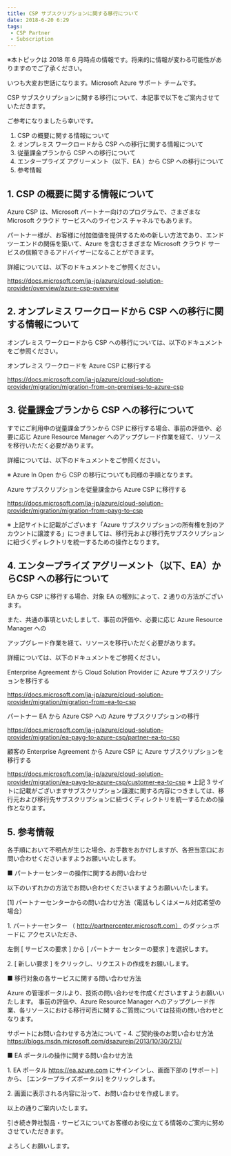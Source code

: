 ```yaml
---
title: CSP サブスクリプションに関する移行について
date: 2018-6-20 6:29
tags:
 - CSP Partner
 - Subscription
---
```

※本トピックは 2018 年 6 月時点の情報です。将来的に情報が変わる可能性がありますのでご了承ください。

いつも大変お世話になります。Microsoft Azure サポート チームです。

CSP サブスクリプションに関する移行について、本記事で以下をご案内させていただきます。

ご参考になりましたら幸いです。

1. CSP の概要に関する情報について
2. オンプレミス ワークロードから CSP への移行に関する情報について
3. 従量課金プランから CSP への移行について
4. エンタープライズ アグリーメント（以下、EA ）から CSP への移行について
5. 参考情報


## 1. CSP の概要に関する情報について

Azure CSP は、Microsoft パートナー向けのプログラムで、さまざまな Microsoft クラウド サービスへのライセンス チャネルでもあります。

パートナー様が、お客様に付加価値を提供するための新しい方法であり、エンドツーエンドの関係を築いて、Azure を含むさまざまな Microsoft クラウド サービスの信頼できるアドバイザーになることができます。

詳細については、以下のドキュメントをご参照ください。

https://docs.microsoft.com/ja-jp/azure/cloud-solution-provider/overview/azure-csp-overview

## 2. オンプレミス ワークロードから CSP への移行に関する情報について

オンプレミス ワークロードから CSP への移行については、以下のドキュメントをご参照ください。

オンプレミス ワークロードを Azure CSP に移行する

https://docs.microsoft.com/ja-jp/azure/cloud-solution-provider/migration/migration-from-on-premises-to-azure-csp

## 3. 従量課金プランから CSP への移行について

すでにご利用中の従量課金プランから CSP に移行する場合、事前の評価や、必要に応じ Azure Resource Manager へのアップグレード作業を経て、リソースを移行いただく必要があります。

詳細については、以下のドキュメントをご参照ください。

※ Azure In Open から CSP の移行についても同様の手順となります。

Azure サブスクリプションを従量課金から Azure CSP に移行する

https://docs.microsoft.com/ja-jp/azure/cloud-solution-provider/migration/migration-from-payg-to-csp

※ 上記サイトに記載がございます「Azure サブスクリプションの所有権を別のアカウントに譲渡する」につきましては、移行元および移行先サブスクリプションに紐づくディレクトリを統一するための操作となります。

## 4. エンタープライズ アグリーメント（以下、EA）からCSP への移行について

EA から CSP に移行する場合、対象 EA の種別によって、2 通りの方法がございます。

また、共通の事項といたしまして、事前の評価や、必要に応じ Azure Resource Manager への

アップグレード作業を経て、リソースを移行いただく必要があります。

詳細については、以下のドキュメントをご参照ください。

Enterprise Agreement から Cloud Solution Provider に Azure サブスクリプションを移行する

https://docs.microsoft.com/ja-jp/azure/cloud-solution-provider/migration/migration-from-ea-to-csp

パートナー EA から Azure CSP への Azure サブスクリプションの移行

https://docs.microsoft.com/ja-jp/azure/cloud-solution-provider/migration/ea-payg-to-azure-csp/partner-ea-to-csp

顧客の Enterprise Agreement から Azure CSP に Azure サブスクリプションを移行する

https://docs.microsoft.com/ja-jp/azure/cloud-solution-provider/migration/ea-payg-to-azure-csp/customer-ea-to-csp
※ 上記 3 サイトに記載がございますサブスクリプション譲渡に関する内容につきましては、移行元および移行先サブスクリプションに紐づくディレクトリを統一するための操作となります。

## 5. 参考情報

各手順において不明点が生じた場合、お手数をおかけしますが、各担当窓口にお問い合わせくださいますようお願いいたします。

■ パートナーセンターの操作に関するお問い合わせ

以下のいずれかの方法でお問い合わせくださいますようお願いいたします。

\[1\] パートナーセンターからの問い合わせ方法（電話もしくはメール対応希望の場合）

1\. パートナーセンター （ http://partnercenter.microsoft.com） のダッシュボードに アクセスいただき、

左側 \[ サービスの要求 \] から \[ パートナー センターの要求 \] を選択します。

2\. \[ 新しい要求 \] をクリックし、リクエストの作成をお願いします。


■ 移行対象の各サービスに関する問い合わせ方法

Azure の管理ポータルより、技術の問い合わせを作成くださいますようお願いいたします。
事前の評価や、Azure Resource Manager へのアップグレード作業、各リソースにおける移行可否に関するご質問については技術の問い合わせとなります。

サポートにお問い合わせする方法について - 4. ご契約後のお問い合わせ方法
https://blogs.msdn.microsoft.com/dsazurejp/2013/10/30/213/

■ EA ポータルの操作に関する問い合わせ方法

1. EA ポータル <https://ea.azure.com> にサインインし、画面下部の \[サポート\] から、
\[エンタープライズポータル\] をクリックします。

2. 画面に表示される内容に沿って、お問い合わせを作成します。

以上の通りご案内いたします。

引き続き弊社製品・サービスについてお客様のお役に立てる情報のご案内に努めさせていただきます。

よろしくお願いします。